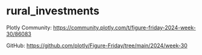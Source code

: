 # rural_investments
 
Plotly Community: https://community.plotly.com/t/figure-friday-2024-week-30/86083 

GitHub: https://github.com/plotly/Figure-Friday/tree/main/2024/week-30 
